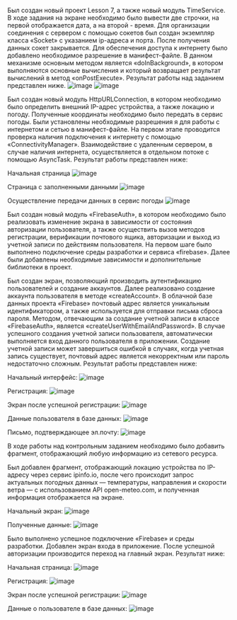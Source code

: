 Был создан новый проект Lesson 7, а также новый модуль TimeService. В ходе задания на экране необходимо было вывести две строчки, на первой отображается дата, а на второй - время.  Для организации соединения с сервером с помощью сокетов был создан экземпляр класса «Socket» с указанием ip-адреса и порта. После получения данных сокет закрывается. Для обеспечения доступа к интернету было добавлено необходимое разрешение в манифест-файле.  В данном механизме основным методом является «doInBackground», в котором выполняются основные вычисления и который возвращает результат вычислений в метод «onPostExecute». Результат работы над заданием представлен ниже.
![image](https://github.com/user-attachments/assets/7f131b0b-05b5-4aca-87b1-1f3083ef974c)
![image](https://github.com/user-attachments/assets/5dbaeb20-15db-4be8-864e-9ce7d7e50ba2)

Был создан новый модуль HttpURLConnection, в котором необходимо было определить внешний IP-адрес устройства, а также локацию и погоду. Полученные координаты необходимо было передать в сервис погоды. Были установлены необходимые разрешения я для работы с интернетом и сетью в манифест-файле. На первом этапе проводится проверка наличия подключения к интернету с помощью «ConnectivityManager». Взаимодействие с удаленным сервером, в случае наличия интернета,
осуществляется в отдельном потоке с помощью AsyncTask. Результат работы представлен ниже:

Начальная страница
![image](https://github.com/user-attachments/assets/9f261666-21ae-49ed-ad00-3ba3f29b9e2f)

Страница с заполненными данными
![image](https://github.com/user-attachments/assets/d4d6875b-030a-4c13-8543-beef5e62e3cd)

Осуществление передачи данных в сервис погоды
![image](https://github.com/user-attachments/assets/c2e00211-dbbe-4e27-8068-60aaf296b3b3)

Был создан новый модуль «FirebaseAuth», в котором необходимо было реализовать изменение экрана в зависимости от состояния авторизации пользователя, а также осуществить вызов методов регистрации, верификации почтового ящика, авторизации и выход из учетной записи по действиям пользователя. На первом шаге было выполнено подключение среды разработки и сервиса «firebase». Далее были добавлены необходимые зависимости и дополнительные библиотеки в проект.

Был создан экран, позволяющий производить аутентификацию пользователей и создание аккаунтов. Далее реализовано создание аккаунта пользователя в методе «createAccount». В облачной базе данных проекта «Firebase» почтовый адрес является уникальным идентификатором, а также используется для отправки письма сброса пароля. Методом, отвечающим за создание учетной записи в классе «FirebaseAuth», является «createUserWithEmailAndPassword». В случае успешного создания учетной записи пользователя, автоматически выполняется вход данного пользователя в приложении. Создание учетной записи может завершиться ошибкой в случаях, когда учетная запись существует, почтовый адрес является некорректным или пароль недостаточно сложным. Результат работы представлен ниже:

Начальный интерфейс:
![image](https://github.com/user-attachments/assets/dfa2b4e9-b3fd-4b3b-bd06-8ee9f32570fb)

Регистрация:
![image](https://github.com/user-attachments/assets/4a7f6378-5030-429a-a78a-26c225ff3745)

Экран после успешной регистрации:
![image](https://github.com/user-attachments/assets/e8ded648-cd92-405e-a26d-17a3c68f11ce)

Данные пользователя в базе данных:
![image](https://github.com/user-attachments/assets/eeb5f02a-b7b0-40e4-bee7-363c606b3bb4)

Письмо, подтверждающее эл.почту:
![image](https://github.com/user-attachments/assets/4fd16a7a-e24c-43e9-b2aa-d96dc8068ad8)

В ходе работы над контрольным заданием необходимо было добавить фрагмент, отображающий любую информацию из сетевого ресурса. 

Был добавлен фрагмент, отображающий локацию устройства по IP-адресу через сервис ipinfo.io, после чего происходит запрос актуальных погодных данных — температуры, направления и скорости ветра — с использованием API open-meteo.com, и полученная информация отображается на экране.

Начальный экран:
![image](https://github.com/user-attachments/assets/f9c73aee-4f98-4fca-a123-d6618ffc1896)

Полученные данные:
![image](https://github.com/user-attachments/assets/6a55b97b-3c0d-4f35-9370-2259bd4d3404)

Было выполнено успешное подключение «Firebase» и среды разработки. Добавлен экран входа в приложение. После успешной авторизации производится переход на главный экран. Результат ниже: 

Начальная страница:
![image](https://github.com/user-attachments/assets/ae462a71-d0eb-41e9-97ad-b0bf5ba11e1b)

Регистрация:
![image](https://github.com/user-attachments/assets/1c94d0f9-81e0-4f0a-aa15-f09235e18e4b)

Экран после успешной регистрации:
![image](https://github.com/user-attachments/assets/09943abc-a913-4662-92aa-d88d598a4a7b)

Данные о пользователе в базе данных:
![image](https://github.com/user-attachments/assets/7ec28adc-7d37-4f9f-87d3-60c2ad4a85ac)


